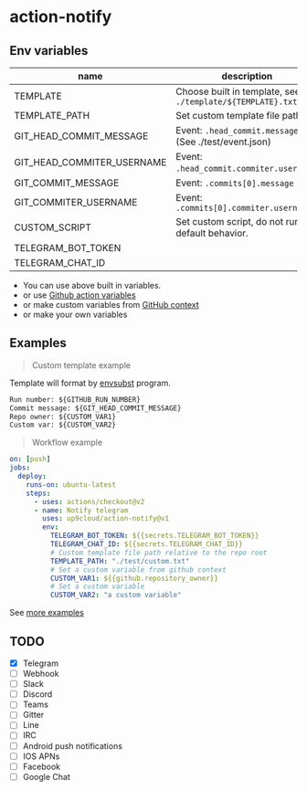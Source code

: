 # action-notify

## Env variables

| name                       | description                                                |
| -------------------------- | ---------------------------------------------------------- |
| TEMPLATE                   | Choose built in template, see `./template/${TEMPLATE}.txt` |
| TEMPLATE_PATH              | Set custom template file path                              |
| GIT_HEAD_COMMIT_MESSAGE    | Event: `.head_commit.message` (See ./test/event.json)      |
| GIT_HEAD_COMMITER_USERNAME | Event: `.head_commit.commiter.username`.                   |
| GIT_COMMIT_MESSAGE         | Event: `.commits[0].message`                               |
| GIT_COMMITER_USERNAME      | Event: `.commits[0].commiter.username`                     |
| CUSTOM_SCRIPT              | Set custom script, do not run default behavior.            |
| TELEGRAM_BOT_TOKEN         |                                                            |
| TELEGRAM_CHAT_ID           |                                                            |

- You can use above built in variables.
- or use [Github action variables](https://docs.github.com/en/actions/configuring-and-managing-workflows/using-environment-variables#default-environment-variables)
- or make custom variables from [GitHub context](https://docs.github.com/en/actions/reference/context-and-expression-syntax-for-github-actions#contexts)
- or make your own variables

## Examples

> Custom template example

Template will format by [envsubst](https://www.gnu.org/software/gettext/manual/html_node/envsubst-Invocation.html) program.

```txt
Run number: ${GITHUB_RUN_NUMBER}
Commit message: ${GIT_HEAD_COMMIT_MESSAGE}
Repo owner: ${CUSTOM_VAR1}
Custom var: ${CUSTOM_VAR2}
```

> Workflow example

```yml
on: [push]
jobs:
  deploy:
    runs-on: ubuntu-latest
    steps:
      - uses: actions/checkout@v2
      - name: Notify telegram
        uses: up9cloud/action-notify@v1
        env:
          TELEGRAM_BOT_TOKEN: ${{secrets.TELEGRAM_BOT_TOKEN}}
          TELEGRAM_CHAT_ID: ${{secrets.TELEGRAM_CHAT_ID}}
          # Custom template file path relative to the repo root
          TEMPLATE_PATH: "./test/custom.txt"
          # Set a custom variable from github context
          CUSTOM_VAR1: ${{github.repository_owner}}
          # Set a custom variable
          CUSTOM_VAR2: "a custom variable"
```

See [more examples](https://github.com/up9cloud/action-notify/blob/master/.github/workflows/main.yml)

## TODO

- [x] Telegram
- [ ] Webhook
- [ ] Slack
- [ ] Discord
- [ ] Teams
- [ ] Gitter
- [ ] Line
- [ ] IRC
- [ ] Android push notifications
- [ ] IOS APNs
- [ ] Facebook
- [ ] Google Chat
